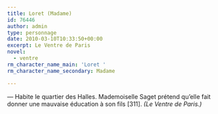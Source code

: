 ```yaml
---
title: Loret (Madame)
id: 76446
author: admin
type: personnage
date: 2010-03-10T10:33:50+00:00
excerpt: Le Ventre de Paris
novel:
  - ventre
rm_character_name_main: 'Loret '
rm_character_name_secondary: Madame

---
```

— Habite le quartier des Halles. Mademoiselle Saget prétend qu&rsquo;elle fait donner une mauvaise éducation à son fils [311]. _(Le Ventre de Paris.)_